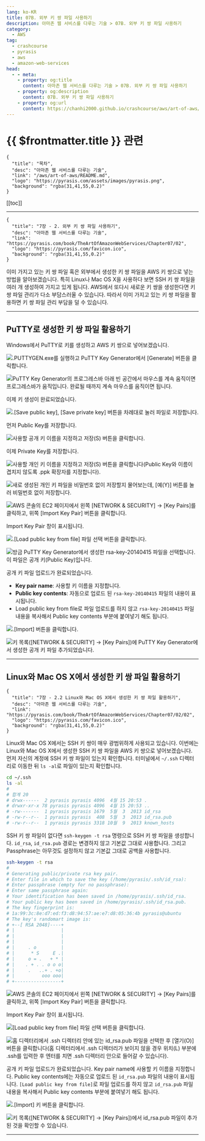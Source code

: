 ```yaml
---
lang: ko-KR
title: 07B. 외부 키 쌍 파일 사용하기
description: 아마존 웹 서비스를 다루는 기술 > 07B. 외부 키 쌍 파일 사용하기
category:
  - AWS
tag: 
  - crashcourse
  - pyrasis
  - aws 
  - amazon-web-services
head:
  - - meta:
    - property: og:title
      content: 아마존 웹 서비스를 다루는 기술 > 07B. 외부 키 쌍 파일 사용하기
    - property: og:description
      content: 07B. 외부 키 쌍 파일 사용하기
    - property: og:url
      content: https://chanhi2000.github.io/crashcourse/aws/art-of-aws/07B.html
---
```


# {{ $frontmatter.title }} 관련

```component VPCard
{
  "title": "목차",
  "desc": "아마존 웹 서비스를 다루는 기술",
  "link": "/aws/art-of-aws/README.md",
  "logo": "https://pyrasis.com/assets/images/pyrasis.png",
  "background": "rgba(31,41,55,0.2)"
}
```

[[toc]]

---

```component VPCard
{
  "title": "7장 - 2. 외부 키 쌍 파일 사용하기",
  "desc": "아마존 웹 서비스를 다루는 기술",
  "link": "https://pyrasis.com/book/TheArtOfAmazonWebServices/Chapter07/02",
  "logo": "https://pyrasis.com/favicon.ico",
  "background": "rgba(31,41,55,0.2)"
}
```

이미 가지고 있는 키 쌍 파일 혹은 외부에서 생성한 키 쌍 파일을 AWS 키 쌍으로 넣는 방법을 알아보겠습니다. 특히 Linux나 Mac OS X을 사용하다 보면 SSH 키 쌍 파일을 여러 개 생성하여 가지고 있게 됩니다. AWS에서 또다시 새로운 키 쌍을 생성한다면 키 쌍 파일 관리가 다소 부담스러울 수 있습니다. 따라서 이미 가지고 있는 키 쌍 파일을 활용하면 키 쌍 파일 관리 부담을 덜 수 있습니다.

---

## PuTTY로 생성한 키 쌍 파일 활용하기

Windows에서 PuTTY로 키를 생성하고 AWS 키 쌍으로 넣어보겠습니다.

![.<FontIcon icon="iconfont icon-play"/>`PUTTYGEN.exe`를 실행하고 PuTTY Key Generator에서 <FontIcon icon="iconfont icon-select"/>`[Generate]` 버튼을 클릭합니다.
](https://pyrasis.com/assets/images/TheArtOfAmazonWebServicesChapter07/5_.png)

![PuTTY Key Generator의 프로그레스바 아래 빈 공간에서 마우스를 계속 움직이면 프로그레스바가 움직입니다. 완료될 때까지 계속 마우스를 움직이면 됩니다.](https://pyrasis.com/assets/images/TheArtOfAmazonWebServicesChapter07/6.png)

이제 키 생성이 완료되었습니다.

![.<FontIcon icon="iconfont icon-select"/>`[Save public key]`, <FontIcon icon="iconfont icon-select"/>`[Save private key]` 버튼을 차례대로 눌러 파일로 저장합니다.](https://pyrasis.com/assets/images/TheArtOfAmazonWebServicesChapter07/7_.png)

먼저 Public Key를 저장합니다.

![사용할 공개 키 이름을 지정하고 저장(S) 버튼을 클릭합니다.](https://pyrasis.com/assets/images/TheArtOfAmazonWebServicesChapter07/8_.png)

이제 Private Key를 저장합니다.

![사용할 개인 키 이름을 지정하고 저장(S) 버튼을 클릭합니다(Public Key와 이름이 겹치지 않도록 `.ppk` 확장자를 지정합니다).](https://pyrasis.com/assets/images/TheArtOfAmazonWebServicesChapter07/9_.png)

![새로 생성된 개인 키 파일을 비밀번호 없이 저장할지 물어보는데, <FontIcon icon="iconfont icon-select"/>`[예(Y)]` 버튼를 눌러 비밀번호 없이 저장합니다.](https://pyrasis.com/assets/images/TheArtOfAmazonWebServicesChapter07/10_.png)

![AWS 콘솔의 EC2 페이지에서 왼쪽 <FontIcon icon="iconfont icon-select"/>`[NETWORK & SECURITY]` → `[Key Pairs]`를 클릭하고, 위쪽 <FontIcon icon="iconfont icon-select"/>`[Import Key Pair]` 버튼을 클릭합니다.](https://pyrasis.com/assets/images/TheArtOfAmazonWebServicesChapter07/11_.png)

Import Key Pair 창이 표시됩니다.

![.<FontIcon icon="iconfont icon-select"/>`[Load public key from file]` 파일 선택 버튼을 클릭합니다.](https://pyrasis.com/assets/images/TheArtOfAmazonWebServicesChapter07/12_.png)

![방금 PuTTY Key Generator에서 생성한 <FontIcon icon="iconfont icon-token"/>`rsa-key-20140415` 파일을 선택합니다. 이 파일은 공개 키(Public Key)입니다.](https://pyrasis.com/assets/images/TheArtOfAmazonWebServicesChapter07/13_.png)

공개 키 파일 업로드가 완료되었습니다.

- **Key pair name**: 사용할 키 이름을 지정합니다.
- **Public key contents**: 자동으로 업로드 된 <FontIcon icon="iconfont icon-token"/>`rsa-key-20140415` 파일의 내용이 표시됩니다.
- Load public key from file로 파일 업로드를 하지 않고 <FontIcon icon="iconfont icon-token"/>`rsa-key-20140415` 파일 내용을 복사해서 Public key contents 부분에 붙여넣기 해도 됩니다.

![.<FontIcon icon="iconfont icon-select"/>`[Import]` 버튼을 클릭합니다.](https://pyrasis.com/assets/images/TheArtOfAmazonWebServicesChapter07/14_.png)

![키 목록(<FontIcon icon="iconfont icon-select"/>`[NETWORK & SECURITY]` → `[Key Pairs]`)에 PuTTY Key Generator에서 생성한 공개 키 파일 추가되었습니다.](https://pyrasis.com/assets/images/TheArtOfAmazonWebServicesChapter07/15_.png)

---

## Linux와 Mac OS X에서 생성한 키 쌍 파일 활용하기

```component VPCard
{
  "title": "7장 - 2.2 Linux와 Mac OS X에서 생성한 키 쌍 파일 활용하기",
  "desc": "아마존 웹 서비스를 다루는 기술",
  "link": "https://pyrasis.com/book/TheArtOfAmazonWebServices/Chapter07/02/02",
  "logo": "https://pyrasis.com/favicon.ico",
  "background": "rgba(31,41,55,0.2)"
}
```

Linux와 Mac OS X에서는 SSH 키 쌍이 매우 광범위하게 사용되고 있습니다. 이번에는 Linux와 Mac OS X에서 생성한 SSH 키 쌍 파일을 AWS 키 쌍으로 넣어보겠습니다. 먼저 자신의 계정에 SSH 키 쌍 파일이 있는지 확인합니다. 터미널에서 <FontIcon icon="fas fa-folder-open"/>`~/.ssh` 디렉터리로 이동한 뒤 <FontIcon icon="fas fa-terminal"/>`ls -al`로 파일이 있는지 확인합니다.

```sh
cd ~/.ssh
ls -al
# 
# 합계 20
# drwx------  2 pyrasis pyrasis 4096  4월 15 20:53 .
# drwxr-xr-x 78 pyrasis pyrasis 4096  4월 15 20:53 ..
# -rw-------  1 pyrasis pyrasis 1679  5월  3  2013 id_rsa
# -rw-r--r--  1 pyrasis pyrasis  408  5월  3  2013 id_rsa.pub
# -rw-r--r--  1 pyrasis pyrasis 3318 10월  9  2013 known_hosts
```

SSH 키 쌍 파일이 없다면 <FontIcon icon="fas fa-terminal"/>`ssh-keygen -t rsa` 명령으로 SSH 키 쌍 파일을 생성합니다. <FontIcon icon="iconfont icon-token"/>`id_rsa`, <FontIcon icon="iconfont icon-token"/>`id_rsa.pub` 경로는 변경하지 않고 기본값 그대로 사용합니다. 그리고 Passphrase는 아무것도 설정하지 않고 기본값 그대로 공백을 사용합니다.

```sh
ssh-keygen -t rsa
#
# Generating public/private rsa key pair.
# Enter file in which to save the key (/home/pyrasis/.ssh/id_rsa):
# Enter passphrase (empty for no passphrase):
# Enter same passphrase again:
# Your identification has been saved in /home/pyrasis/.ssh/id_rsa.
# Your public key has been saved in /home/pyrasis/.ssh/id_rsa.pub.
# The key fingerprint is:
# 1a:99:3c:8e:d7:ed:f3:d8:94:57:ae:e7:d8:05:36:4b pyrasis@ubuntu
# The key's randomart image is:
# +--[ RSA 2048]----+
# |                 |
# |                 |
# |                 |
# |     . o         |
# |      * S     E .|
# |     o = .   + * |
# |    . + . . o o o|
# |     .   ..+ . +o|
# |          ooo ooo|
# +-----------------+
```

![AWS 콘솔의 EC2 페이지에서 왼쪽 <FontIcon icon="iconfont icon-select"/>`[NETWORK & SECURITY]` → `[Key Pairs]`를 클릭하고, 위쪽 <FontIcon icon="iconfont icon-select"/>`[Import Key Pair]` 버튼을 클릭합니다.](https://pyrasis.com/assets/images/TheArtOfAmazonWebServicesChapter07/16_.png)

Import Key Pair 창이 표시됩니다.

![<FontIcon icon="iconfont icon-select"/>`[Load public key from file]` 파일 선택 버튼을 클릭합니다.](https://pyrasis.com/assets/images/TheArtOfAmazonWebServicesChapter07/17_.png)

![홈 디렉터리에서 <FontIcon icon="fas fa-folder-open"/>`.ssh` 디렉터리 안에 있는 <FontIcon icon="iconfont icon-token"/>`id_rsa.pub` 파일을 선택한 후 <FontIcon icon="iconfont icon-select"/>`[열기(O)]` 버튼을 클릭합니다(홈 디렉터리에서 <FontIcon icon="fas fa-folder-open"/>`.ssh` 디렉터리가 보이지 않을 경우 위치(L) 부분에 `.ssh`를 입력한 후 엔터를 치면 <FontIcon icon="fas fa-folder-open"/>`.ssh` 디렉터리 안으로 들어갈 수 있습니다).](https://pyrasis.com/assets/images/TheArtOfAmazonWebServicesChapter07/18_.png)

공개 키 파일 업로드가 완료되었습니다. Key pair name에 사용할 키 이름을 지정합니다. Public key contents에는 자동으로 업로드 된 <FontIcon icon="iconfont icon-token"/>`id_rsa.pub` 파일의 내용이 표시됩니다. <FontIcon icon="iconfont icon-select"/>`[Load public key from file]`로 파일 업로드를 하지 않고 <FontIcon icon="iconfont icon-token"/>`id_rsa.pub` 파일 내용을 복사해서 Public key contents 부분에 붙여넣기 해도 됩니다.

![.<FontIcon icon="iconfont icon-select"/>`[Import]` 키 버튼을 클릭합니다.](https://pyrasis.com/assets/images/TheArtOfAmazonWebServicesChapter07/19_.png)

![키 목록(<FontIcon icon="iconfont icon-select"/>`[NETWORK & SECURITY]` → `[Key Pairs]`)에서 `id_rsa.pub` 파일이 추가된 것을 확인할 수 있습니다.](https://pyrasis.com/assets/images/TheArtOfAmazonWebServicesChapter07/20_.png)

---

<TagLinks />